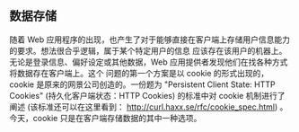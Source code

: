 ## 数据存储

  随着 Web 应用程序的出现，也产生了对于能够直接在客户端上存储用户信息能力的要求。想法很合乎逻辑，属于某个特定用户的信息
应该存在该用户的机器上。无论是登录信息、偏好设定或其他数据，Web 应用提供者发现他们在找各种方式将数据存在客户端上。这个
问题的第一个方案是以 cookie 的形式出现的，cookie 是原来的网景公司创造的。一份题为 "Persistent Client State: HTTP Cookies"
(持久化客户端状态：HTTP Cookies) 的标准中对 cookie 机制进行了阐述
(该标准还可以在这里看到： http://curl.haxx.se/rfc/cookie_spec.html) 。今天，cookie 只是在客户端存储数据的其中一种选项。